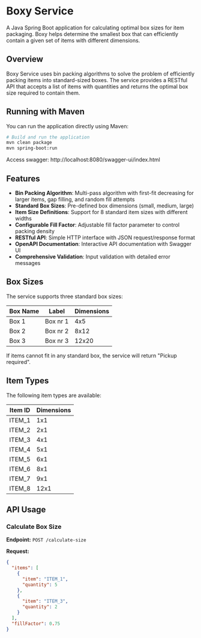 # Boxy Service

A Java Spring Boot application for calculating optimal box sizes for item packaging. Boxy helps determine the smallest
box that can efficiently contain a given set of items with different dimensions.

## Overview

Boxy Service uses bin packing algorithms to solve the problem of efficiently packing items into standard-sized boxes.
The service provides a RESTful API that accepts a list of items with quantities and returns the optimal box size
required to contain them.

## Running with Maven

You can run the application directly using Maven:

```bash
# Build and run the application
mvn clean package
mvn spring-boot:run
```

Access swagger: http://localhost:8080/swagger-ui/index.html

## Features

- **Bin Packing Algorithm**: Multi-pass algorithm with first-fit decreasing for larger items, gap filling, and random
  fill attempts
- **Standard Box Sizes**: Pre-defined box dimensions (small, medium, large)
- **Item Size Definitions**: Support for 8 standard item sizes with different widths
- **Configurable Fill Factor**: Adjustable fill factor parameter to control packing density
- **RESTful API**: Simple HTTP interface with JSON request/response format
- **OpenAPI Documentation**: Interactive API documentation with Swagger UI
- **Comprehensive Validation**: Input validation with detailed error messages

## Box Sizes

The service supports three standard box sizes:

| Box Name | Label    | Dimensions |
|----------|----------|------------|
| Box 1    | Box nr 1 | 4x5        |
| Box 2    | Box nr 2 | 8x12       |
| Box 3    | Box nr 3 | 12x20      |

If items cannot fit in any standard box, the service will return "Pickup required".

## Item Types

The following item types are available:

| Item ID | Dimensions |
|---------|------------|
| ITEM_1  | 1x1        |
| ITEM_2  | 2x1        |
| ITEM_3  | 4x1        |
| ITEM_4  | 5x1        |
| ITEM_5  | 6x1        |
| ITEM_6  | 8x1        |
| ITEM_7  | 9x1        |
| ITEM_8  | 12x1       |

## API Usage

### Calculate Box Size

**Endpoint:** `POST /calculate-size`

**Request:**

```json
{
  "items": [
    {
      "item": "ITEM_1",
      "quantity": 5
    },
    {
      "item": "ITEM_3",
      "quantity": 2
    }
  ],
  "fillFactor": 0.75
}
